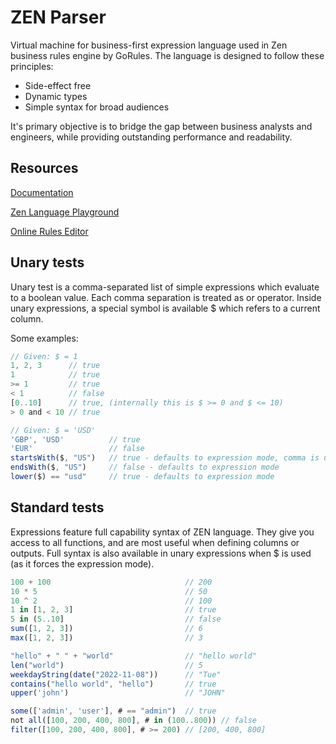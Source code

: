 # ZEN Parser

Virtual machine for business-first expression language used in
Zen business rules engine by GoRules. The language is designed
to follow these principles:

- Side-effect free
- Dynamic types
- Simple syntax for broad audiences

It's primary objective is to bridge the gap between business analysts and engineers,
while providing outstanding performance and readability.

## Resources

[Documentation](https://gorules.io/docs/)

[Zen Language Playground](https://gorules.io/docs/rules-engine/expression-language#playground)

[Online Rules Editor](https://editor.gorules.io/)

## Unary tests
Unary test is a comma-separated list of simple expressions which
evaluate to a boolean value. Each comma separation is treated as
or operator. Inside unary expressions, a special symbol is available
$ which refers to a current column.

Some examples:
```js
// Given: $ = 1
1, 2, 3      // true
1            // true
>= 1         // true
< 1          // false
[0..10]      // true, (internally this is $ >= 0 and $ <= 10)
> 0 and < 10 // true

// Given: $ = 'USD'
'GBP', 'USD'          // true
'EUR'                 // false
startsWith($, "US")   // true - defaults to expression mode, comma is unavailable
endsWith($, "US")     // false - defaults to expression mode
lower($) == "usd"     // true - defaults to expression mode
```

## Standard tests

Expressions feature full capability syntax of ZEN language.
They give you access to all functions, and are most useful when
defining columns or outputs. Full syntax is also available in unary
expressions when $ is used (as it forces the expression mode).

```js
100 + 100                              // 200
10 * 5                                 // 50
10 ^ 2                                 // 100
1 in [1, 2, 3]                         // true
5 in (5..10]                           // false
sum([1, 2, 3])                         // 6
max([1, 2, 3])                         // 3

"hello" + " " + "world"                // "hello world"
len("world")                           // 5
weekdayString(date("2022-11-08"))      // "Tue"
contains("hello world", "hello")       // true
upper('john')                          // "JOHN"

some(['admin', 'user'], # == "admin")  // true
not all([100, 200, 400, 800], # in (100..800)) // false
filter([100, 200, 400, 800], # >= 200) // [200, 400, 800]
```